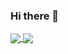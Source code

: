 ### Hi there 👋

<a href="https://github.com/japneetsingh5">
  <img align="center" src="https://github-readme-stats.vercel.app/api?username=ankurshaswat&count_private=true&show_icons=true&theme=dark" />
</a>
<a href="https://github.com/japneetsingh5">
  <img align="center" src="https://github-readme-stats.vercel.app/api/top-langs/?username=ankurshaswat&layout=compact&count_private=true&theme=dark&hide=jupyter%20notebook&langs_count=10" />
</a>

<!--
**ankurshaswat/ankurshaswat** is a ✨ _special_ ✨ repository because its `README.md` (this file) appears on your GitHub profile.

Here are some ideas to get you started:

- 🔭 I’m currently working on ...
- 🌱 I’m currently learning ...
- 👯 I’m looking to collaborate on ...
- 🤔 I’m looking for help with ...
- 💬 Ask me about ...
- 📫 How to reach me: ...
- 😄 Pronouns: ...
- ⚡ Fun fact: ...
-->
